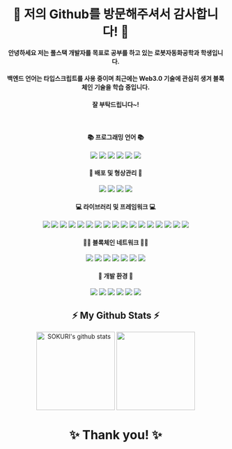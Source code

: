 # <div align="center"> 👋 저의 Github를 방문해주셔서 감사합니다! 👋 </div>
#### <div align="center"> 안녕하세요 저는 풀스택 개발자를 목표로 공부를 하고 있는 로봇자동화공학과 학생입니다. </div>
#### <div align="center"> 백엔드 언어는 타입스크립트를 사용 중이며 최근에는 Web3.0 기술에 관심히 생겨 블록체인 기술을 학습 중입니다. </div>
#### <div align="center"> 잘 부탁드립니다~! </div>
   
#### <div align="center"> 📚 프로그래밍 언어 📚 </div>
<div align="center"> <img src="https://img.shields.io/badge/Solidity-363636?style=flat-square&logo=Solidity&logoColor=white"/> <img src="https://img.shields.io/badge/Rust-000000?style=flat-square&logo=Rust&logoColor=white"/> <img src="https://img.shields.io/badge/HTML5-E34F26?style=flat-square&logo=HTML5&logoColor=white"/> <img src="https://img.shields.io/badge/CSS3-1572B6?style=flat-square&logo=CSS3&logoColor=white"/> <img src="https://img.shields.io/badge/Javascript-F7DF1E?style=flat-square&logo=javascript&logoColor=white"/> <img src="https://img.shields.io/badge/Go-00ADD8?style=flat-square&logo=Go&logoColor=white"/> </div>    

#### <div align="center"> 🌈 배포 및 형상관리 🌈 </div>
<div align="center"> <img src="https://img.shields.io/badge/GitHub Actions-2088FF?style=flat-square&logo=GitHub Actions&logoColor=white"/> <img src="https://img.shields.io/badge/GitKraken-179287?style=flat-square&logo=GitKraken&logoColor=white"/> <img src="https://img.shields.io/badge/GitHub-181717?style=flat-square&logo=GitHub&logoColor=white"/> <img src="https://img.shields.io/badge/Git-F05032?style=flat-square&logo=Git&logoColor=white"/> </div> 

#### <div align="center"> 💻 라이브러리 및 프레임워크 💻 </div>
<div align="center"> <img src="https://img.shields.io/badge/Nest.js-000000?style=flat-square&logo=NestJS&logoColor=red"/> <img src="https://img.shields.io/badge/Next.js-000000?style=flat-square&logo=Next.js&logoColor=white"/> <img src="https://img.shields.io/badge/Node.js-339933?style=flat-square&logo=Node.js&logoColor=white"/> <img src="https://img.shields.io/badge/React-40AEF0?style=flat-square&logo=React&logoColor=white"/> <img src="https://img.shields.io/badge/Web3.py-3776AB?style=flat-square&logo=Python&logoColor=white"/> <img src="https://img.shields.io/badge/LevelDB-007722?style=flat-square&logo=LevelDB&logoColor=white"/> <img src="https://img.shields.io/badge/Web3.js-F16822?style=flat-square&logo=Web3.js&logoColor=white"/> <img src="https://img.shields.io/badge/Express-000000?style=flat-square&logo=Express&logoColor=white"/> <img src="https://img.shields.io/badge/PostgreSQL-4169E1?style=flat-square&logo=PostgreSQL&logoColor=white"/> <img src="https://img.shields.io/badge/MySQL-4479A1?style=flat-square&logo=MySQL&logoColor=white"/> <img src="https://img.shields.io/badge/Ether.js-2C39BD?style=flat-square&logo=Ether.js&logoColor=white"/> <img src="https://img.shields.io/badge/TypeORM-E61845?style=flat-square&logo=TypeORM&logoColor=white"/> <img src="https://img.shields.io/badge/Docker-2496ED?style=flat-square&logo=Docker&logoColor=white"/> <img src="https://img.shields.io/badge/OpenZeppelin-4E5EE4?style=flat-square&logo=OpenZeppelin&logoColor=white"/> <img src="https://img.shields.io/badge/TypeScript-3178C6?style=flat-square&logo=TypeScript&logoColor=white"/> <img src="https://img.shields.io/badge/Metamask-DC461D?style=flat-square&logo=metamask&logoColor=white"/> <img src="https://img.shields.io/badge/Oracle-F80000?style=flat-square&logo=Oracle&logoColor=white"/> </div> 

#### <div align="center"> 👨‍💻 블록체인 네트워크 👨‍💻 </div>
<div align="center"> <img src="https://img.shields.io/badge/Solana-004088?style=flat-square&logo=solana&logoColor=white"/> <img src="https://img.shields.io/badge/Ethereum-3C3C3D?style=flat-square&logo=Ethereum&logoColor=white"/> <img src="https://img.shields.io/badge/Cosmos-242F4B?style=flat-square&logo=Cosmos&logoColor=white"/> <img src="https://img.shields.io/badge/Polygon-543DE0?style=flat-square&logo=Polygon&logoColor=white"/> <img src="https://img.shields.io/badge/BNB Chain-F2CA30?style=flat-square&logo=BNB Chain&logoColor=white"/> <img src="https://img.shields.io/badge/Hedera HashGraph-000000?style=flat-square&logo=Hedera&logoColor=white"/> <img src="https://img.shields.io/badge/Chainlink-375BD2?style=flat-square&logo=Chainlink&logoColor=white"/> </div> 

#### <div align="center"> 🌱 개발 환경 🌱 </div>
<div align="center"> <img src="https://img.shields.io/badge/Truffle-0AC18E?style=flat-square&logo=Truffle&logoColor=white"/> <img src="https://img.shields.io/badge/Ganache-D77310?style=flat-square&logo=Ganache&logoColor=white"/> <img src="https://img.shields.io/badge/Hardhat-FDEE21?style=flat-square&logo=Hardhat&logoColor=white"/> <img src="https://img.shields.io/badge/Remix IDE-000000?style=flat-square&logo=Remix IDE&logoColor=white"/> <img src="https://img.shields.io/badge/Infura-FF4D00?style=flat-square&logo=Infura&logoColor=white"/> <img src="https://img.shields.io/badge/Alchemy-000000?style=flat-square&logo=Alchemy&logoColor=white"/> </div>   
  
## <div align="center">⚡ My Github Stats ⚡</div>
<div align="center"> 
<a href="https://github.com/shch989"><img align="center" style="height:180px" src="https://github-readme-stats.vercel.app/api?username=shch989&show_icons=true&include_all_commits=true&theme=nord&hide_border=true" alt="SOKURI's github stats" /></a> <a href="https://github.com/shch989"><img align="center" style="height:180px" src="https://github-readme-stats.vercel.app/api/top-langs/?username=shch989&layout=compact&theme=nord&hide_border=true" /></a>     
</div>  
  
# <div align="center">✨ Thank you! ✨</div> 
<!--
**shch989/shch989** is a ✨ _special_ ✨ repository because its `README.md` (this file) appears on your GitHub profile.

Here are some ideas to get you started:

- 🔭 I’m currently working on ...
- 🌱 I’m currently learning ...
- 👯 I’m looking to collaborate on ...
- 🤔 I’m looking for help with ...
- 💬 Ask me about ...
- 📫 How to reach me: ...
- 😄 Pronouns: ...
- ⚡ Fun fact: ...
-->
